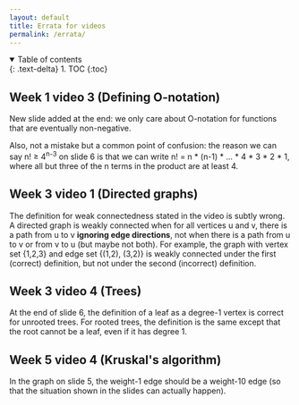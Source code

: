 ```yaml
---
layout: default
title: Errata for videos
permalink: /errata/
---
```


<details open markdown="block">
<summary>
Table of contents
</summary>
{: .text-delta}
1. TOC
{:toc}
</details>



## Week 1 video 3 (Defining O-notation)

New slide added at the end: we only care about O-notation for functions that are eventually non-negative.

Also, not a mistake but a common point of confusion: the reason we can say n! &ge; 4<sup>n-3</sup> on slide 6 is that we can write n! = n * (n-1) * ... * 4 * 3 * 2 * 1, where all but three of the n terms in the product are at least 4.

## Week 3 video 1 (Directed graphs)

The definition for weak connectedness stated in the video is subtly wrong. A directed graph is weakly connected when for all vertices u and v, there is a path from u to v **ignoring edge directions**, not when there is a path from u to v or from v to u (but maybe not both). For example, the graph with vertex set {1,2,3} and edge set {(1,2), (3,2)} is weakly connected under the first (correct) definition, but not under the second (incorrect) definition.

## Week 3 video 4 (Trees)

At the end of slide 6, the definition of a leaf as a degree-1 vertex is correct for unrooted trees. For rooted trees, the definition is the same except that the root cannot be a leaf, even if it has degree 1.

## Week 5 video 4 (Kruskal's algorithm)

In the graph on slide 5, the weight-1 edge should be a weight-10 edge (so that the situation shown in the slides can actually happen).